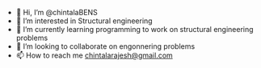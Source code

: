 - 👋 Hi, I’m @chintalaBENS
- 👀 I’m interested in Structural engineering 
- 🌱 I’m currently learning programming to work on structural engineering problems
- 💞️ I’m looking to collaborate on engonnering problems
- 📫 How to reach me chintalarajesh@gmail.com

<!---
chintalaBENS/chintalaBENS is a ✨ special ✨ repository because its `README.md` (this file) appears on your GitHub profile.
You can click the Preview link to take a look at your changes.
--->
